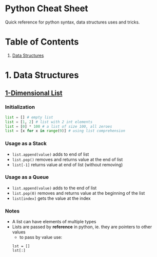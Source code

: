 # Python Cheat Sheet
Quick reference for python syntax, data structures uses and tricks.

# Table of Contents
  1. [Data Structures](#1-data-structures)
  
# 1. Data Structures

## [1-Dimensional List](https://docs.python.org/3/tutorial/datastructures.html)

### Initialization

```python
list = [] # empty list
list = [1, 2] # list with 2 int elements
list = [0] * 100 # a list of size 100, all zeroes
list = [x for x in range(9)] # using list comprehension
```
  
### Usage as a Stack
  - `list.append(value)` adds to end of list
  - `list.pop()` removes and returns value at the end of list
  - `list[-1]` returns value at end of list (without removing)
  
### Usage as a Queue
  - `list.append(value)` adds to the end of list
  - `list.pop(0)` removes and returns value at the beginning of the list
  - `list[index]` gets the value at the index

### Notes
  - A list can have elements of multiple types
  - Lists are passed by **reference** in python, ie. they are pointers to other values
    - to pass by value use:
    ```
    lst = []
    lst[:]
    ```
  
